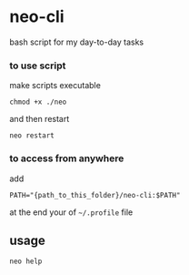 # neo-cli
bash script for my day-to-day tasks



### to use script

make scripts executable
```
chmod +x ./neo
```

and then restart
```
neo restart
```

### to access from anywhere
add 
```
PATH="{path_to_this_folder}/neo-cli:$PATH"
```
at the end your of `~/.profile` file


## usage
```
neo help
```
